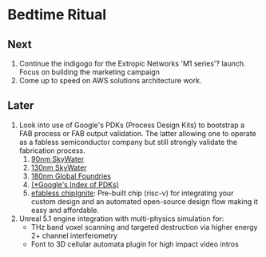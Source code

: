 # Bedtime Ritual

## Next

1. Continue the indigogo for the Extropic Networks 'M1 series'? launch. Focus on building the marketing campaign
1. Come up to speed on AWS solutions architecture work.

## Later

1. Look into use of Google's PDKs (Process Design Kits) to bootstrap a FAB process or FAB output validation. The latter allowing one to operate as a fabless semiconductor company but still strongly validate the fabrication process.
    1. [90nm SkyWater](https://github.com/google/sky90fd-pdk)
    1. [130nm SkyWater](https://github.com/google/skywater-pdk)
    1. [180nm Global Foundries](https://github.com/google/gf180mcu-pdk)
    1. [(*Google's Index of PDKs)](https://github.com/google/open-source-pdks)
    1. [efabless chipIgnite](https://efabless.com): Pre-built chip (risc-v) for integrating your custom design and an automated open-source design flow making it easy and affordable.
1. Unreal 5.1 engine integration with multi-physics simulation for:
    * THz band voxel scanning and targeted destruction via higher energy 2+ channel interferometry
    * Font to 3D cellular automata plugin for high impact video intros
